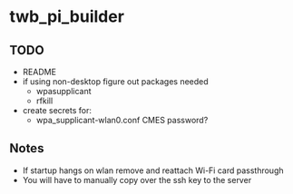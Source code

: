 # twb_pi_builder

## TODO
- README
- if using non-desktop figure out packages needed
  - wpasupplicant
  - rfkill
- create secrets for:
  - wpa_supplicant-wlan0.conf CMES password?


## Notes
- If startup hangs on wlan remove and reattach Wi-Fi card passthrough
- You will have to manually copy over the ssh key to the server

